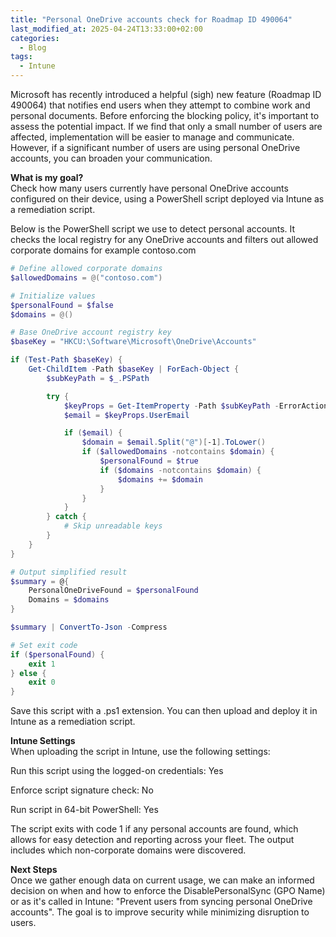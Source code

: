 ```yaml
---
title: "Personal OneDrive accounts check for Roadmap ID 490064"
last_modified_at: 2025-04-24T13:33:00+02:00
categories:
  - Blog
tags:
  - Intune
---
```


Microsoft has recently introduced a helpful (sigh) new feature (Roadmap ID 490064) that notifies end users when they attempt to combine work and personal documents. Before enforcing the blocking policy, it's important to assess the potential impact. If we find that only a small number of users are affected, implementation will be easier to manage and communicate. However, if a significant number of users are using personal OneDrive accounts, you can broaden your communication.


**What is my goal?**  
Check how many users currently have personal OneDrive accounts configured on their device, using a PowerShell script deployed via Intune as a remediation script.


Below is the PowerShell script we use to detect personal accounts. It checks the local registry for any OneDrive accounts and filters out allowed corporate domains for example contoso.com

```powershell
# Define allowed corporate domains
$allowedDomains = @("contoso.com")

# Initialize values
$personalFound = $false
$domains = @()

# Base OneDrive account registry key
$baseKey = "HKCU:\Software\Microsoft\OneDrive\Accounts"

if (Test-Path $baseKey) {
    Get-ChildItem -Path $baseKey | ForEach-Object {
        $subKeyPath = $_.PSPath

        try {
            $keyProps = Get-ItemProperty -Path $subKeyPath -ErrorAction Stop
            $email = $keyProps.UserEmail

            if ($email) {
                $domain = $email.Split("@")[-1].ToLower()
                if ($allowedDomains -notcontains $domain) {
                    $personalFound = $true
                    if ($domains -notcontains $domain) {
                        $domains += $domain
                    }
                }
            }
        } catch {
            # Skip unreadable keys
        }
    }
}

# Output simplified result
$summary = @{
    PersonalOneDriveFound = $personalFound
    Domains = $domains
}

$summary | ConvertTo-Json -Compress

# Set exit code
if ($personalFound) {
    exit 1
} else {
    exit 0
}
```

Save this script with a .ps1 extension. You can then upload and deploy it in Intune as a remediation script.

**Intune Settings**  
When uploading the script in Intune, use the following settings:

Run this script using the logged-on credentials: Yes

Enforce script signature check: No

Run script in 64-bit PowerShell: Yes

The script exits with code 1 if any personal accounts are found, which allows for easy detection and reporting across your fleet. The output includes which non-corporate domains were discovered.

**Next Steps**  
Once we gather enough data on current usage, we can make an informed decision on when and how to enforce the DisablePersonalSync (GPO Name) or as it's called in Intune: "Prevent users from syncing personal OneDrive accounts". The goal is to improve security while minimizing disruption to users.
